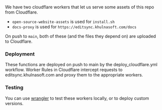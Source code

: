 We have two cloudflare workers that let us serve some assets of this repo
from Cloudflare.

- `open-source-website-assets` is used for `install.sh`
- `docs-proxy` is used for `https://editsync.khulnasoft.com/docs`

On push to `main`, both of these (and the files they depend on) are uploaded to Cloudflare.

### Deployment

These functions are deployed on push to main by the deploy_cloudflare.yml workflow. Worker Rules in Cloudflare intercept requests to editsync.khulnasoft.com and proxy them to the appropriate workers.

### Testing

You can use [wrangler](https://developers.cloudflare.com/workers/cli-wrangler/install-update) to test these workers locally, or to deploy custom versions.
